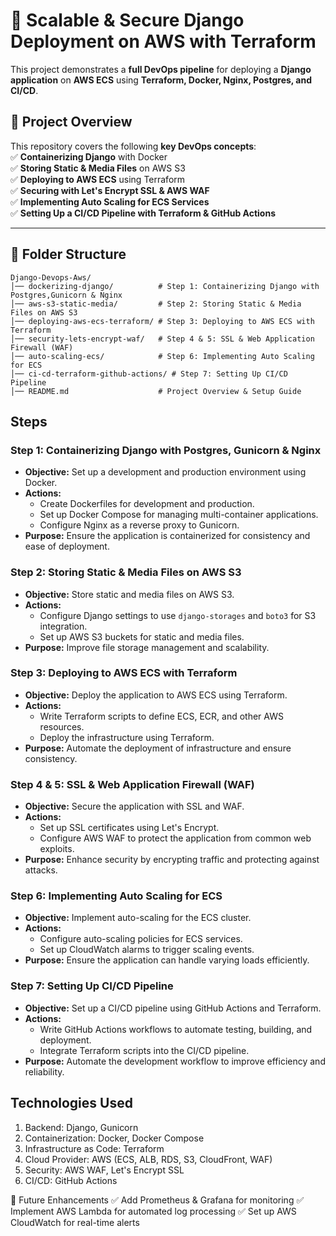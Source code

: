 # 🚀 Scalable & Secure Django Deployment on AWS with Terraform

This project demonstrates a **full DevOps pipeline** for deploying a **Django application** on **AWS ECS** using **Terraform, Docker, Nginx, Postgres, and CI/CD**.  

## 📌 Project Overview  
This repository covers the following **key DevOps concepts**:  
✅ **Containerizing Django** with Docker  
✅ **Storing Static & Media Files** on AWS S3  
✅ **Deploying to AWS ECS** using Terraform  
✅ **Securing with Let's Encrypt SSL & AWS WAF**  
✅ **Implementing Auto Scaling for ECS Services**  
✅ **Setting Up a CI/CD Pipeline with Terraform & GitHub Actions**  

---
## 📂 Folder Structure  

```
Django-Devops-Aws/
│── dockerizing-django/          # Step 1: Containerizing Django with Postgres,Gunicorn & Nginx
│── aws-s3-static-media/         # Step 2: Storing Static & Media Files on AWS S3
│── deploying-aws-ecs-terraform/ # Step 3: Deploying to AWS ECS with Terraform
│── security-lets-encrypt-waf/   # Step 4 & 5: SSL & Web Application Firewall (WAF)
│── auto-scaling-ecs/            # Step 6: Implementing Auto Scaling for ECS
│── ci-cd-terraform-github-actions/ # Step 7: Setting Up CI/CD Pipeline
│── README.md                    # Project Overview & Setup Guide
```

## Steps

### Step 1: Containerizing Django with Postgres, Gunicorn & Nginx
- **Objective:** Set up a development and production environment using Docker.
- **Actions:**
  - Create Dockerfiles for development and production.
  - Set up Docker Compose for managing multi-container applications.
  - Configure Nginx as a reverse proxy to Gunicorn.
- **Purpose:** Ensure the application is containerized for consistency and ease of deployment.

### Step 2: Storing Static & Media Files on AWS S3
- **Objective:** Store static and media files on AWS S3.
- **Actions:**
  - Configure Django settings to use `django-storages` and `boto3` for S3 integration.
  - Set up AWS S3 buckets for static and media files.
- **Purpose:** Improve file storage management and scalability.

### Step 3: Deploying to AWS ECS with Terraform
- **Objective:** Deploy the application to AWS ECS using Terraform.
- **Actions:**
  - Write Terraform scripts to define ECS, ECR, and other AWS resources.
  - Deploy the infrastructure using Terraform.
- **Purpose:** Automate the deployment of infrastructure and ensure consistency.

### Step 4 & 5: SSL & Web Application Firewall (WAF)
- **Objective:** Secure the application with SSL and WAF.
- **Actions:**
  - Set up SSL certificates using Let's Encrypt.
  - Configure AWS WAF to protect the application from common web exploits.
- **Purpose:** Enhance security by encrypting traffic and protecting against attacks.

### Step 6: Implementing Auto Scaling for ECS
- **Objective:** Implement auto-scaling for the ECS cluster.
- **Actions:**
  - Configure auto-scaling policies for ECS services.
  - Set up CloudWatch alarms to trigger scaling events.
- **Purpose:** Ensure the application can handle varying loads efficiently.

### Step 7: Setting Up CI/CD Pipeline
- **Objective:** Set up a CI/CD pipeline using GitHub Actions and Terraform.
- **Actions:**
  - Write GitHub Actions workflows to automate testing, building, and deployment.
  - Integrate Terraform scripts into the CI/CD pipeline.
- **Purpose:** Automate the development workflow to improve efficiency and reliability.


## Technologies Used

1. Backend: Django, Gunicorn
2. Containerization: Docker, Docker Compose
3. Infrastructure as Code: Terraform
4. Cloud Provider: AWS (ECS, ALB, RDS, S3, CloudFront, WAF)
5. Security: AWS WAF, Let's Encrypt SSL
6. CI/CD: GitHub Actions


🎯 Future Enhancements
✅ Add Prometheus & Grafana for monitoring
✅ Implement AWS Lambda for automated log processing
✅ Set up AWS CloudWatch for real-time alerts


